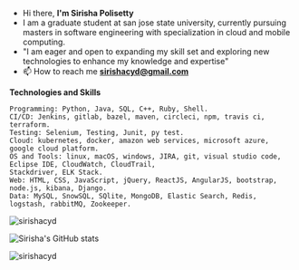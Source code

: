 - Hi there, **I'm Sirisha Polisetty**
- I am a graduate student at san jose state university, currently pursuing masters in software engineering with specialization in cloud and mobile computing.
- "I am eager and open to expanding my skill set and exploring new technologies to enhance my knowledge and expertise"
- 📫 How to reach me **sirishacyd@gmail.com**

**Technologies and Skills**

```
Programming: Python, Java, SQL, C++, Ruby, Shell.
CI/CD: Jenkins, gitlab, bazel, maven, circleci, npm, travis ci, terraform.
Testing: Selenium, Testing, Junit, py test.
Cloud: kubernetes, docker, amazon web services, microsoft azure, google cloud platform.
OS and Tools: linux, macOS, windows, JIRA, git, visual studio code, Eclipse IDE, CloudWatch, CloudTrail,
Stackdriver, ELK Stack.
Web: HTML, CSS, JavaScript, jQuery, ReactJS, AngularJS, bootstrap, node.js, kibana, Django.
Data: MySQL, SnowSQL, SQlite, MongoDB, Elastic Search, Redis, logstash, rabbitMQ, Zookeeper.
```


<p align="left"> <img src="https://komarev.com/ghpvc/?username=sirishacyd&label=Profile%20views&color=0e75b6&style=flat" alt="sirishacyd" /> </p>

![Sirisha's GitHub stats](https://github-readme-stats.vercel.app/api?username=sirishacyd&show_icons=true&theme=radical)


<p><img align="center" src="https://github-readme-stats.vercel.app/api/top-langs?username=sirishacyd&show_icons=true&locale=en&layout=compact" alt="sirishacyd" </p>
